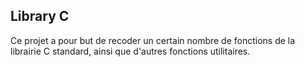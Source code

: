 ## Library C

Ce projet a pour but de recoder un certain nombre de fonctions de la librairie C standard, ainsi que d'autres fonctions utilitaires.
